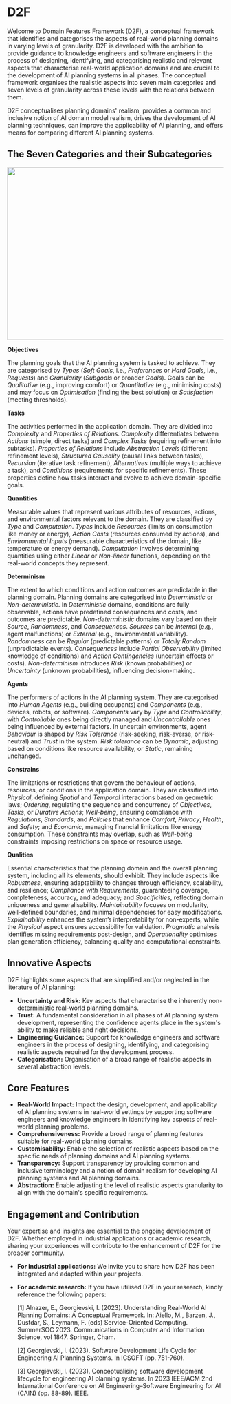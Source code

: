 # D2F
Welcome to Domain Features Framework (D2F), a conceptual framework that identifies and categorises the aspects of real-world planning domains in varying levels of granularity. D2F is developed with the ambition to provide guidance to knowledge engineers and software engineers in the process of designing, identifying, and categorising realistic and relevant aspects that characterise real-world application domains and are crucial to the development of AI planning systems in all phases. The conceptual framework organises the realistic aspects into seven main categories and seven levels of granularity across these levels with the relations between them.

D2F conceptualises planning domains' realism, provides a common and inclusive notion of AI domain model realism, drives the development of AI planning techniques, can improve the applicability of AI planning, and offers means for comparing different AI planning systems.


## The Seven Categories and their Subcategories

<p align="center">
  <img width="650" height="400" src="https://github.com/user-attachments/assets/d08bf607-72cc-4328-82f0-0a7ac7038208")
>
</p>



**Objectives**

The planning goals that the AI planning system is tasked to achieve. They are categorised by _Types_ (_Soft Goals_, i.e., _Preferences_ or _Hard Goals_, i.e., _Requests_) and _Granularity_ (_Subgoals_ or broader _Goals_). Goals can be _Qualitative_ (e.g., improving comfort) or _Quantitative_ (e.g., minimising costs) and may focus on _Optimisation_ (finding the best solution) or _Satisfaction_ (meeting thresholds).

**Tasks**

The activities performed in the application domain. They are divided into _Complexity_ and _Properties of Relations_. _Complexity_ differentiates between _Actions_ (simple, direct tasks) and _Complex Tasks_ (requiring refinement into subtasks). _Properties of Relations_ include _Abstraction Levels_ (different refinement levels), _Structured Causality_ (causal links between tasks), _Recursion_ (iterative task refinement), _Alternatives_ (multiple ways to achieve a task), and _Conditions_ (requirements for specific refinements). These properties define how tasks interact and evolve to achieve domain-specific goals.

**Quantities**

Measurable values that represent various attributes of resources, actions, and environmental factors relevant to the domain. They are classified by _Type_ and _Computation_. _Types_ include _Resources_ (limits on consumption like money or energy), _Action Costs_ (resources consumed by actions), and _Environmental Inputs_ (measurable characteristics of the domain, like temperature or energy demand). _Computation_ involves determining quantities using either _Linear_ or _Non-linear_ functions, depending on the real-world concepts they represent.

**Determinism**

The extent to which conditions and action outcomes are predictable in the planning domain. Planning domains are categorised into _Deterministic_ or _Non-deterministic_. In _Deterministic_ domains, conditions are fully observable, actions have predefined consequences and costs, and outcomes are predictable. _Non-deterministic_ domains vary based on their _Source_, _Randomness_, and _Consequences_. _Sources_ can be _Internal_ (e.g., agent malfunctions) or _External_ (e.g., environmental variability). _Randomness_ can be _Regular_ (predictable patterns) or _Totally Random_ (unpredictable events). _Consequences_ include _Partial Observability_ (limited knowledge of conditions) and _Action Contingencies_ (uncertain effects or costs). _Non-determinism_ introduces _Risk_ (known probabilities) or _Uncertainty_ (unknown probabilities), influencing decision-making.

**Agents**

The performers of actions in the AI planning system. They are categorised into _Human Agents_ (e.g., building occupants) and _Components_ (e.g., devices, robots, or software). _Components_ vary by _Type_ and _Controllability_, with _Controllable_ ones being directly managed and _Uncontrollable_ ones being influenced by external factors. In uncertain environments, agent _Behaviour_ is shaped by _Risk Tolerance_ (risk-seeking, risk-averse, or risk-neutral) and _Trust_ in the system. _Risk tolerance_ can be _Dynamic_, adjusting based on conditions like resource availability, or _Static_, remaining unchanged.

**Constrains**

The limitations or restrictions that govern the behaviour of actions, resources, or conditions in the application domain. They are classified into _Physical_, defining _Spatial_ and _Temporal_ interactions based on geometric laws; _Ordering_, regulating the sequence and concurrency of _Objectives_, _Tasks_, or _Durative Actions_; _Well-being_, ensuring compliance with _Regulations_, _Standards_, and _Policies_ that enhance _Comfort_, _Privacy_, _Health_, and _Safety_; and _Economic_, managing financial limitations like energy consumption. These constraints may overlap, such as _Well-being_ constraints imposing restrictions on space or resource usage.

**Qualities**

Essential characteristics that the planning domain and the overall planning system, including all its elements, should exhibit. They include aspects like _Robustness_, ensuring adaptability to changes through efficiency, scalability, and resilience; _Compliance with Requirements_, guaranteeing coverage, completeness, accuracy, and adequacy; and _Specificities_, reflecting domain uniqueness and generalisability. _Maintainability_ focuses on modularity, well-defined boundaries, and minimal dependencies for easy modifications. _Explainability_ enhances the system’s interpretability for non-experts, while the _Physical_ aspect ensures accessibility for validation. _Pragmatic_ analysis identifies missing requirements post-design, and _Operationality_ optimises plan generation efficiency, balancing quality and computational constraints.


## Innovative Aspects

D2F highlights some aspects that are simplified and/or neglected in the literature of AI planning:

- **Uncertainty and Risk:** Key aspects that characterise the inherently non-deterministic real-world planning domains.
- **Trust:** A fundamental consideration in all phases of AI planning system development, representing the confidence agents place in the system's ability to make reliable and right decisions.
- **Engineering Guidance:** Support for knowledge engineers and software engineers in the process of designing, identifying, and categorising realistic aspects required for the development process.
- **Categorisation:** Organisation of a broad range of realistic aspects in several abstraction levels.


## Core Features

- **Real-World Impact:** Impact the design, development, and applicability of AI planning systems in real-world settings by supporting software engineers and knowledge engineers in identifying key aspects of real-world planning problems.
- **Comprehensiveness:** Provide a broad range of planning features suitable for real-world planning domains.
- **Customisability:** Enable the selection of realistic aspects based on the specific needs of planning domains and AI planning systems.
- **Transparency:** Support transparency by providing common and inclusive terminology and a notion of domain realism for developing AI planning systems and AI planning domains.
- **Abstraction:** Enable adjusting the level of realistic aspects granularity to align with the domain's specific requirements.


## Engagement and Contribution

Your expertise and insights are essential to the ongoing development of D2F. Whether employed in industrial applications or academic research, sharing your experiences will contribute to the enhancement of D2F for the broader community.

- **For industrial applications:** We invite you to share how D2F has been integrated and adapted within your projects.
- **For academic research:** If you have utilised D2F in your research, kindly reference the following papers:

  [1] Alnazer, E., Georgievski, I. (2023). Understanding Real-World AI Planning Domains: A Conceptual Framework. In: Aiello, M., Barzen, J., Dustdar, S., Leymann, F. (eds) Service-Oriented Computing. SummerSOC 2023. Communications in Computer and Information Science, vol 1847. Springer, Cham.

  [2] Georgievski, I. (2023). Software Development Life Cycle for Engineering AI Planning Systems. In ICSOFT (pp. 751-760).

  [3] Georgievski, I. (2023). Conceptualising software development lifecycle for engineering AI planning systems. In 2023 IEEE/ACM 2nd International Conference on AI Engineering–Software Engineering for AI (CAIN) (pp. 88-89). IEEE.
